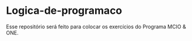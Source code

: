 # Logica-de-programaco
Esse repositório será feito para colocar os exercícios do  Programa MCIO &amp; ONE. 

